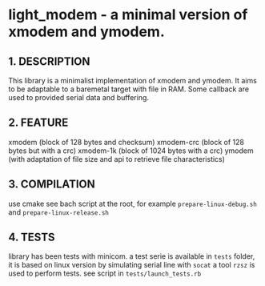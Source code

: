 # light_modem - a minimal version of xmodem and ymodem.

## 1. DESCRIPTION

This library is a minimalist implementation of xmodem and ymodem.
It aims to be adaptable to a baremetal target with file in RAM.
Some callback are used to provided serial data and buffering.

## 2. FEATURE

xmodem (block of 128 bytes and checksum)
xmodem-crc (block of 128 bytes but with a crc)
xmodem-1k (block of 1024 bytes with a crc)
ymodem (with adaptation of file size and api to retrieve file characteristics)


## 3. COMPILATION

use cmake
see bach script at the root, for example `prepare-linux-debug.sh` and `prepare-linux-release.sh`

## 4. TESTS

library has been tests with minicom.
a test serie is available in `tests` folder, it is based on linux version by simulating serial line with `socat`
a tool `rzsz` is used to perform tests.
see script in `tests/launch_tests.rb`

